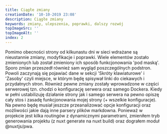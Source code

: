 ```yaml
---
title: Ciągłe zmiany
creationDate: '10-10-2019 23:08'
description: Ciągłe zmiany
keywords: zmiany, ulepszenia, poprawki, dalszy rozwój
topImageSrc: ''
topImageAlt: ''
index: 2
---
```


Pomimo obecności strony od kilkunastu dni w sieci wdrażane są nieustannie zmiany, modyfikacje i poprawki.
Wiele elementów zostało zmienionych lub został zmieniony ich sposób funkcjonowania 'pod maską'.
Sporo zmian przeszedł również sam wygląd poszczególnych podstron. Powoli zaczynają się pojawiać dane w
sekcji 'Skróty klawiaturowe' i 'Zasoby' czyli miejsce, w którym będę spisywał linki do ciekawych i przydatnych stron.
Również pewne zmiany zostały wprowadzone w części serwerowej tzn. chodzi o konfigurację serwera oraz samego Dockera.
Kiedy w pełni ustabilizuję działanie strony jak i samego serwera na pewno opiszę cały stos i zasadę funkcjonowania mojej strony
(+ wszelkie konfiguracje). Na pewno będę musiał jeszcze przeanalizować opcje konfiguracji oraz możliwości jakie dają 
inne parsery plików markdowna. Ponieważ w projekcie jest kilka routingów z dynamicznymi parametrami, zmieniłem tryb
generowania projektu (z nuxt generate na nuxt build) oraz dograłem moduł @nuxtjs/pwa.